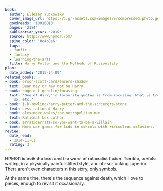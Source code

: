 ```yaml
---
book:
  author: Eliezer Yudkowsky
  cover_image_url: https://i.gr-assets.com/images/S/compressed.photo.goodreads.com/books/1293582551l/10016013.jpg
  goodreads: '10016013'
  pages: '2184'
  publication_year: '2015'
  source: http://www.hpmor.com/
  spine_color: '#c4b8a6'
  tags:
  - fanfic
  - fantasy
  - learning-the-arts
  title: Harry Potter and the Methods of Rationality
plan:
  date_added: '2015-04-09'
related_books:
- book: orson-scott-card/enders-shadow
  text: Bean may or may not be Harry.
- book: eugene-t-gendlin/focusing
  text: 'One of Harry''s favourite quotes is from Focusing: What is true is already
    so, etc.'
- book: j-k-rowling/harry-potter-and-the-sorcerers-stone
  text: Less rational Harry.
- book: alexander-wales/the-metropolitan-man
  text: Rational Lex Luthor.
- book: erraticerrata/so-you-want-to-be-a-villain
  text: More war games for kids in schools with ridiculous solutions.
review:
  date_read:
  - 2014-11-01
  rating: 3
---
```


HPMOR is both the best and the worst of rationalist fiction. Terrible, terrible writing, in a physically painful stilted
style, and oh-so-fucking superior. There aren't even characters in this story, only symbols.

At the same time, there's the sequence against death, which I love to pieces, enough to revisit it occasionally.
